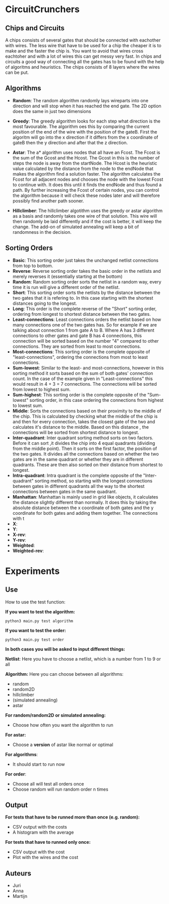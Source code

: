 # CircuitCrunchers

## Chips and Circuits

A chips consists of several gates that should be connected with eachother with wires. The less wire that have to be 
used for a chip the cheaper it is to make and the faster the chip is. You want to avoid that wires cross eachtoher 
and with a lot of wires this can get messy very fast. In chips and circuits a good way of connecting all the gates 
has to be found with the help of algoritms and heuristics. The chips consists of 8 layers where the wires can be put. 

## Algorithms ##
- **Random**: The random algorithm randomly lays wireparts into one direction and will stop when it has reached the end gate. The 2D option does the same in just two dimensions

- **Greedy**: The greedy algorithm looks for each step what direction is the most favourable. The algorithm oes this by comparing the current position of the end of the wire with the position of the gateB. First the algoritm will go into the x direction if it differs from the x coordinate of gateB then the y direction and after that the z direction.


- **Astar**: The a* algorithm uses nodes that all have an Fcost. The Fcost is the sum of the Gcost and the Hcost. The Gcost in this is the number of steps the node is away from the startNode. The Hcost is the heuristic value calculated by the distance from the node to the endNode that makes the algorithm find a solution faster. The algorithm calculates the Fcost for all adjacent nodes and chooses the node with the lowest Fcost to continue with. It does this until it finds the endNode and thus found a path. By further increasing the Fcost of certain nodes, you can control the algorithm because it will check these nodes later and will therefore possibly find another path sooner.

- **Hillclimber**: The hillclimber algotithm uses the greedy or astar algorithm as a basis and randomly takes one wire of that solution. This wire will then randomly be laid differently and if the cost is better, it will keep the change. The add-on of simulated annealing will keep a bit of randomness in the decision.

## Sorting Orders ##
- **Basic**: This sorting order just takes the unchanged netlist connections from top to bottom.
- **Reverse**: Reverse sorting order takes the basic order in the netlists and merely reverses it (essentially starting at the bottom)
- **Random**: Random sorting order sorts the netlist in a random way, every time it is run will give a different order of the netlist.
- **Short**: This sorting order sorts the netlists by the distance between the two gates that it is refering to. In this case starting with the shortest distances going to the longest.
- **Long**: This order is the complete reverse of the "Short" sorting order, ordering from longest to shortest distance between the two gates.
- **Least-connections**: Least connections orders the netlist based on how many connections one of the two gates has. So for example if we are talking about connection 1 from gate A to B. Where A has 3 different connections to other gates and gate B has 4 connections, this connection will be sorted based on the number "4" compared to other connections. They are sorted from least to most connections.
- **Most-connections**: This sorting order is the complete opposite of "least-connections", ordering the connections from most to least connections.
- **Sum-lowest**: Similar to the least- and most-connections, however in this sorting method it sorts based on the sum of both gates' connection count. In the case of the example given in "Least-connections" this would result in 4 + 3 = 7 connections. The connections will be sorted from lowest to highest sum. 
- **Sum-highest**: This sorting order is the complete opposite of the "Sum-lowest" sorting order, in this case ordering the connections from highest to lowest sum.
- **Middle**: Sorts the connections based on their proximity to the middle of the chip. This is calculated by checking what the middle of the chip is and then for every connection, takes the closest gate of the two and calculates it's distance to the middle. Based on this distance , the connections will be sorted from shortest distance to longest.
- **Inter-quadrant**: Inter quadrant sorting method sorts on two factors. Before it can sort ,it divides the chip into 4 equal quadrants (dividing from the middle point). Then it sorts on the first factor, the position of the two gates. It divides all the connections based on whether the two gates are in the same quadrant or whether they are in different quadrants. These are then also sorted on their distance from shortest to longest.
- **Intra-quadrant**: Intra quadrant is the complete opposite of the "Inter-quadrant" sorting method, so starting with the longest connections between gates in different quadrants all the way to the shortest connections between gates in the same quadrant.
- **Manhattan**: Manhattan is mainly used in grid like objects, it calculates the distance slightly different than normally. It does this by taking the absolute distance between the x coordinate of both gates and the y coordinate for both gates and adding them together. The connections with t
- **X**:
- **Y**:
- **X-rev**:
- **Y-rev**:
- **Weighted**:
- **Weighted-rev**:


# Experiments

## Use
How to use the test function:
 
**If you want to test the algorithm:**
```shell
python3 main.py test algorithm
```

**If you want to test the order:**
```shell
python3 main.py test order
```

**In both cases you will be asked to input different things:**

**Netlist**: Here you have to choose a netlist, which is a number from 1 to 9 or all

**Algorithm:** Here you can choose between all algorithms:

- random
- random2D
- hillclimber
- (simulated annealing)
- astar

**For random/random2D or simulated annealing:** 
- Choose how often you want the algorithm to run

**For astar:** 
- Choose a **version** of astar like normal or optimal

**For algorithms**:
- It should start to run now

**For order**:
- Choose all will test all orders once
- Choose random will run random order n times 


## Output
**For tests that have to be runned more than once (e.g. random):**

- CSV output with the costs
- A histogram with the average 

**For tests that have to runned only once:**

- CSV output with the cost 
- Plot with the wires and the cost

## Auteurs

- Juri
- Anna
- Martijn

